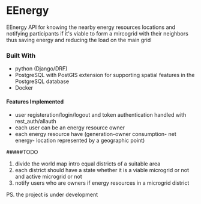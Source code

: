 # EEnergy
EEnergy API for knowing the nearby energy resources locations and notifying participants if it's viable to form a mircogrid with their neighbors thus saving energy and reducing the load on the main grid


### Built With

* python (Django/DRF)
* PostgreSQL with PostGIS extension for supporting spatial features in the PostgreSQL database
* Docker
  
  
 #### Features Implemented
 * user registeration/login/logout and token authentication handled with rest_auth/allauth
 * each user can be an energy resource owner
 * each energy resource have (generation-owner consumption- net energy- location represented by a geographic point)
 
 #####TODO
 1. divide the world map intro equal districts of a suitable area
 2. each district should have a state whether it is a viable microgrid or not and active microgrid or not 
 3. notify users who are owners if energy resources in a microgrid district
  
PS. the project is under development
